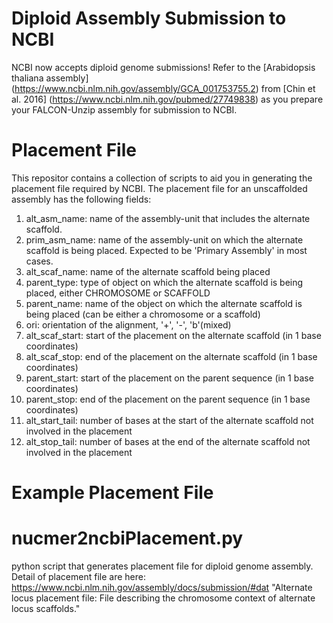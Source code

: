 # Diploid Assembly Submission to NCBI
NCBI now accepts diploid genome submissions! Refer to the [Arabidopsis thaliana assembly] (https://www.ncbi.nlm.nih.gov/assembly/GCA_001753755.2) from [Chin et al. 2016] (https://www.ncbi.nlm.nih.gov/pubmed/27749838) as you prepare your FALCON-Unzip assembly for submission to NCBI.

# Placement File
This repositor contains a collection of scripts to aid you in generating the placement file required by NCBI. The placement file for an unscaffolded assembly has the following fields:

1. alt_asm_name: name of the assembly-unit that includes the alternate scaffold.
2. prim_asm_name: name of the assembly-unit on which the alternate scaffold is being placed. Expected to be 'Primary Assembly' in most cases.
3. alt_scaf_name: name of the alternate scaffold being placed
4. parent_type: type of object on which the alternate scaffold is being placed, either CHROMOSOME or SCAFFOLD
5. parent_name: name of the object on which the alternate scaffold is being placed (can be either a chromosome or a scaffold)
6. ori: orientation of the alignment, '+', '-', 'b'(mixed)
7. alt_scaf_start: start of the placement on the alternate scaffold (in 1 base coordinates)
8. alt_scaf_stop: end of the placement on the alternate scaffold (in 1 base coordinates)
9. parent_start: start of the placement on the parent sequence (in 1 base coordinates)
10. parent_stop: end of the placement on the parent sequence (in 1 base coordinates)
11. alt_start_tail: number of bases at the start of the alternate scaffold not involved in the placement
12. alt_stop_tail: number of bases at the end of the alternate scaffold not involved in the placement

# Example Placement File


# nucmer2ncbiPlacement.py
python script that generates placement file for diploid genome assembly. Detail of placement file are here:
https://www.ncbi.nlm.nih.gov/assembly/docs/submission/#dat
"Alternate locus placement file: File describing the chromosome context of alternate locus scaffolds."
